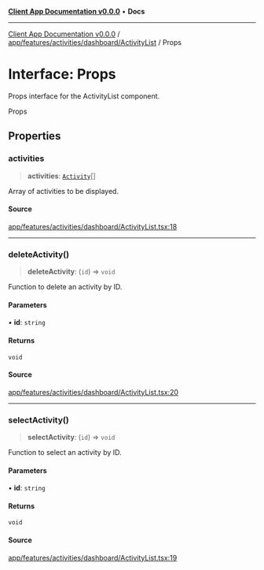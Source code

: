 [**Client App Documentation v0.0.0**](../../../../../../README.md) • **Docs**

***

[Client App Documentation v0.0.0](../../../../../../README.md) / [app/features/activities/dashboard/ActivityList](../README.md) / Props

# Interface: Props

Props interface for the ActivityList component.

 Props

## Properties

### activities

> **activities**: [`Activity`](../../../../../models/activity/interfaces/Activity.md)[]

Array of activities to be displayed.

#### Source

[app/features/activities/dashboard/ActivityList.tsx:18](https://github.com/jimmykurian/Reactivities/blob/85417055be40c93091219e6bba8d453667ca4663/client-app/src/app/features/activities/dashboard/ActivityList.tsx#L18)

***

### deleteActivity()

> **deleteActivity**: (`id`) => `void`

Function to delete an activity by ID.

#### Parameters

• **id**: `string`

#### Returns

`void`

#### Source

[app/features/activities/dashboard/ActivityList.tsx:20](https://github.com/jimmykurian/Reactivities/blob/85417055be40c93091219e6bba8d453667ca4663/client-app/src/app/features/activities/dashboard/ActivityList.tsx#L20)

***

### selectActivity()

> **selectActivity**: (`id`) => `void`

Function to select an activity by ID.

#### Parameters

• **id**: `string`

#### Returns

`void`

#### Source

[app/features/activities/dashboard/ActivityList.tsx:19](https://github.com/jimmykurian/Reactivities/blob/85417055be40c93091219e6bba8d453667ca4663/client-app/src/app/features/activities/dashboard/ActivityList.tsx#L19)
